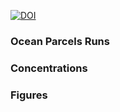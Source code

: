 [![DOI](https://zenodo.org/badge/962232127.svg)](https://doi.org/10.5281/zenodo.17127538)

### Ocean Parcels Runs ###

### Concentrations ###

### Figures ###
